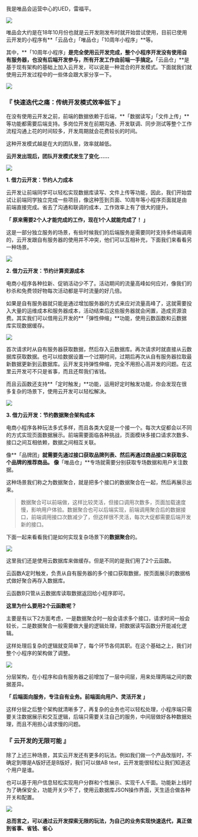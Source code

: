 我是唯品会运营中心的UED，雷福平。

![](https://puui.qpic.cn/vupload/0/20190723_1563868176759_6qhqzn4ynt6.jpeg/0)

唯品会大约是在18年10月份也就是云开发刚发布时就开始尝试使用，目前已使用云开发的小程序有**「云品仓」「唯品仓」「10周年小程序」**等。

其中，**「10周年小程序」**是完全使用云开发完成，整个小程序开发没有使用自有服务器，也没有后端开发参与，所有开发工作由前端一手搞定。**「云品仓」**是基于现有架构的基础上加入云开发，可以说是一种混合的开发模式。下面就我们就使用云开发过程中的一些体会跟大家分享一下。

![](https://puui.qpic.cn/vupload/0/20190723_1563868249670_i5nrfyp6y0p.jpeg/0)

### 『 快速迭代之痛：传统开发模式效率低下 』

在没有使用云开发之前，前端的数据依赖于后端，**「数据读写」「文件上传」**等功能都需要后端支持。多岗位开发在前期沟通、开发联调、同步测试等整个工作流程沟通上花的时间较多，开发周期就会花费较长的时间。

这种开发模式越是在大的团队里，效率就越低。

**云开发出现后，团队开发模式发生了变化......**

![](https://puui.qpic.cn/vupload/0/20190723_1563868394097_ucfmf8mea2.jpeg/0)

**1. 借力云开发：节约人力成本**

云开发让前端同学可以轻松实现数据库读写、文件上传等功能，因此，我们开始尝试让前端同学独立完成一些项目，像这种签到页面、10周年等小程序页面就是由前端直接完成。省去了沟通和联调的成本，工作效率上有了很大的提升。

**「 原来需要2个人才能完成的工作，现在1个人就能完成了！ 」**

这是一部分独立服务的场景，有些时候我们的后端服务是需要同时支持多终端调用的，云开发跟自有服务器的使用并不冲突，他们可以互相补充，下面我们来看看另一种场景。

![](https://puui.qpic.cn/vupload/0/20190723_1563868492471_d21qol3t78a.png/0)

**2. 借力云开发：节约计算资源成本**

电商小程序各种拉新、促销活动少不了。活动期间的流量高峰如何应对，像我们的秒杀和免费领好物每次活动都是平时流量的好几倍。
 
如果是自有服务器就只能是通过增加服务器的方式来应对流量高峰了，这就需要投入大量的运维成本和服务器成本，活动结束后这些服务器就会闲置，造成资源浪费。其实我们可以借用云开发的**「弹性伸缩」**功能，使用云数函数和云数据库实现数据缓存。

![](https://puui.qpic.cn/vupload/0/20190723_1563868658017_zpa9rki6oop.jpeg/0)

首次请求时从自有服务器获取数据，然后存入云数据库。再次请求时就直接从云数据库获取数据。也可以给数据设置一个过期时间，过期后再次从自有服务器拉取最新数据更新到云数据库。云开发支持弹性伸缩，完全不用担心高并发的问题。在这里云开发可不只是省事，而且还帮我们省钱。

而且云函数还支持**「定时触发」**功能，运用好定时触发功能，你会发现在很多复杂的场景下，使用云开发可以轻松解决。

![](https://puui.qpic.cn/vupload/0/20190723_1563868720443_irf6x2fl7ar.jpeg/0)

**3. 借力云开发：节约数据聚合架构成本**

电商小程序各种玩法多式多样，而且各类大促是一个接一个。每次大促都会以不同的方式实现页面数据展示。前端需要面临各种挑战，页面模块多接口请求次数多、接口之间互相依赖，数据之间相互关联。

像**「品牌团」**就需要先通过接口获取品牌列表、然后再通过商品接口来获取这个品牌的推荐商品。
像**「唯品仓」**专场就需要分别获取专场数据和用户关注数据。

这种场景我们称之为数据聚合，就是把多个接口的数据聚合在一起，然后再展示出来。
> 数据聚合可以前端做，这样比较灵活，但接口调用次数多，页面加载速度慢，影响用户体验。数据聚合也可以后端实现，前端调用聚合后的数据接口，前端调用接口次数减少了，但这样很不灵活，每次大促都需要后端开发新的接口。

下面一起来看看我们是如何实现复杂场景下的**数据聚合**的。

![](https://puui.qpic.cn/vupload/0/20190723_1563868830126_iopjg2r52o7.jpeg/0)

这里我们还是使用云数据库来做缓存。但是不同的是我们用了2个云函数。

云函数A定时触发，负责从自有服务器的多个接口获取数据，按页面展示的数据格式做好聚合再存入数据库。

云函数B只管从云数据库读取数据返回给小程序即可。

**这里为什么要用2个云函数呢？**

主要是有以下2方面考虑，一是数据聚合时一般会请求多个接口，请求时间一般会较长，二是数据聚合一般需要做大量的逻辑处理，把数据读写函数分开能减化逻辑。

这样处理后复杂的逻辑就变简单了，每个环节各伺其职。在这个基础之上，我们对整个小程序的架构做了调整。

![](https://puui.qpic.cn/vupload/0/20190723_1563868900192_sxwl2wcwlhl.jpeg/0)

分层架构，在小程序和自有服务器之前增加了一层中间层，用来处理两端之间的数据差异。

**「 后端面向服务，专注自有业务。前端面向用户、灵活开发 」**

这样分层之后整个架构就清晰多了，再复杂的业务也可以轻松处理，小程序端只需要关注数据展示和交互逻辑，后端只需要关注自己的服务，中间层做好各种数据处理，而且不用担心请求慢的问题。

### 『 云开发的无限可能 』

除了上述三种场景，其实云开发还有更多的玩法。例如我们做一个产品改版时，不确定到哪是A版好还是B版好，我们可以做AB test，云开发能很轻松让我们知道这个用户是谁。

也可以基于用户信息轻松实现用户分群和个性展示、实现千人千面。功能新上线时为了确保安全，功能开关少不了，使用云数据库JSON操作界面，天生适合做各种开关和配置。

![](https://puui.qpic.cn/vupload/0/20190723_1563868983997_npr7megznye.jpeg/0)

**总而言之，可以通过云开发探索无限的玩法，为自己的业务实现快速迭代，真正做到省事、省钱、省心**
